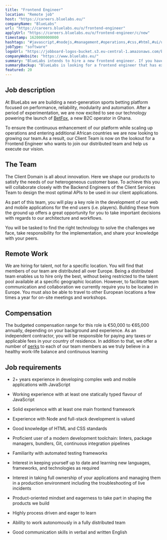 ```yaml
---
title: "Frontend Engineer"
location: "Remote job"
host: "https://careers.bluelabs.eu/"
companyName: "BlueLabs"
url: "https://careers.bluelabs.eu/o/frontend-engineer"
applyUrl: "https://careers.bluelabs.eu/o/frontend-engineer/c/new"
timestamp: 1620000000000
hashtags: "#javascript,#nodejs,#management,#operations,#css,#html,#ui/ux,#git,#optimization,#English"
jobType: "software"
logoUrl: "https://jobboard-logos-bucket.s3.eu-central-1.amazonaws.com/bluelabs"
companyWebsite: "https://www.bluelabs.eu/"
summary: "BlueLabs intends to hire a new frontend engineer. If you have 2+ years experience in developing complex web and mobile applications with JavaScript, consider applying."
summaryBackup: "BlueLabs is looking for a frontend engineer that has experience in: #javascript, #nodejs, #management."
featured: 20
---
```


## Job description

At BlueLabs we are building a next-generation sports betting platform focused on performance, reliability, modularity and automation. After a period of experimentation, we are now excited to see our technology powering the launch of [BetFox](https://www.betfox.com.gh/), a new B2C operator in Ghana.

To ensure the continuous enhancement of our platform while scaling up operations and entering additional African countries we are now looking to growing our team.As a result, our Client Team is now on the lookout for a Frontend Engineer who wants to join our distributed team and help us execute our vision.

## The Team

The Client Domain is all about innovation. Here we shape our products to satisfy the needs of our heterogeneous customer base. To achieve this you will collaborate closely with the Backend Engineers of the Client Services Team to design the most optimal APIs to be used in our client applications.

As part of this team, you will play a key role in the development of our web and mobile applications for the end users (i.e. players). Building these from the ground up offers a great opportunity for you to take important decisions with regards to our architecture and workflows.

You will be tasked to find the right technology to solve the challenges we face, take responsibility for the implementation, and share your knowledge with your peers.

## Remote Work

We are hiring for talent, not for a specific location. You will find that members of our team are distributed all over Europe. Being a distributed team enables us to hire only the best, without being restricted to the talent pool available at a specific geographic location. However, to facilitate team communication and collaboration we currently require you to be located in Europe. You must also be able to travel to other European locations a few times a year for on-site meetings and workshops.

## Compensation

The budgeted compensation range for this role is €50,000 to €65,000 annually, depending on your background and experience. As an independent contractor, you will be responsible for paying any taxes or applicable fees in your country of residence. In addition to that, we offer a number of [perks](https://careers.bluelabs.eu/#section-127563) to each of our team members as we truly believe in a healthy work-life balance and continuous learning

## Job requirements

*   2+ years experience in developing complex web and mobile applications with JavaScript
    
*   Working experience with at least one statically typed flavour of JavaScript
    
*   Solid experience with at least one main frontend framework
    
*   Experience with Node and full-stack development is valued
    
*   Good knowledge of HTML and CSS standards
    
*   Proficient user of a modern development toolchain: linters, package managers, bundlers, Git, continuous integration pipelines
    
*   Familiarity with automated testing frameworks
    
*   Interest in keeping yourself up to date and learning new languages, frameworks, and technologies as required
    
*   Interest in taking full ownership of your applications and managing them in a production environment including the troubleshooting of live incidents
    
*   Product-oriented mindset and eagerness to take part in shaping the products we build
    
*   Highly process driven and eager to learn
    
*   Ability to work autonomously in a fully distributed team
    
*   Good communication skills in verbal and written English
